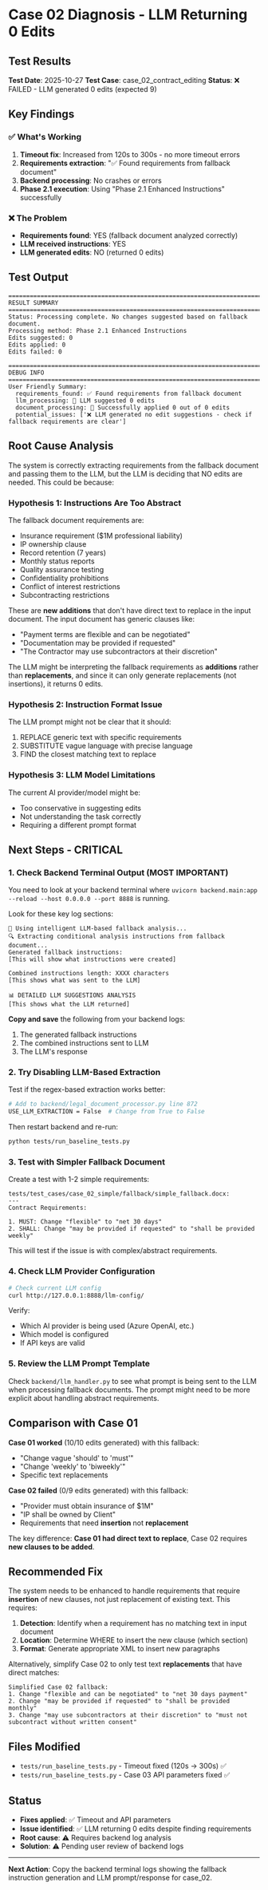 # Case 02 Diagnosis - LLM Returning 0 Edits

## Test Results

**Test Date**: 2025-10-27
**Test Case**: case_02_contract_editing
**Status**: ❌ FAILED - LLM generated 0 edits (expected 9)

## Key Findings

### ✅ What's Working
1. **Timeout fix**: Increased from 120s to 300s - no more timeout errors
2. **Requirements extraction**: "✅ Found requirements from fallback document"
3. **Backend processing**: No crashes or errors
4. **Phase 2.1 execution**: Using "Phase 2.1 Enhanced Instructions" successfully

### ❌ The Problem
- **Requirements found**: YES (fallback document analyzed correctly)
- **LLM received instructions**: YES
- **LLM generated edits**: NO (returned 0 edits)

## Test Output

```
================================================================================
RESULT SUMMARY
================================================================================
Status: Processing complete. No changes suggested based on fallback document.
Processing method: Phase 2.1 Enhanced Instructions
Edits suggested: 0
Edits applied: 0
Edits failed: 0

================================================================================
DEBUG INFO
================================================================================
User Friendly Summary:
  requirements_found: ✅ Found requirements from fallback document
  llm_processing: 🤖 LLM suggested 0 edits
  document_processing: 📝 Successfully applied 0 out of 0 edits
  potential_issues: ['❌ LLM generated no edit suggestions - check if fallback requirements are clear']
```

## Root Cause Analysis

The system is correctly extracting requirements from the fallback document and passing them to the LLM, but the LLM is deciding that NO edits are needed. This could be because:

### Hypothesis 1: Instructions Are Too Abstract
The fallback document requirements are:
- Insurance requirement ($1M professional liability)
- IP ownership clause
- Record retention (7 years)
- Monthly status reports
- Quality assurance testing
- Confidentiality prohibitions
- Conflict of interest restrictions
- Subcontracting restrictions

These are **new additions** that don't have direct text to replace in the input document. The input document has generic clauses like:
- "Payment terms are flexible and can be negotiated"
- "Documentation may be provided if requested"
- "The Contractor may use subcontractors at their discretion"

The LLM might be interpreting the fallback requirements as **additions** rather than **replacements**, and since it can only generate replacements (not insertions), it returns 0 edits.

### Hypothesis 2: Instruction Format Issue
The LLM prompt might not be clear that it should:
1. REPLACE generic text with specific requirements
2. SUBSTITUTE vague language with precise language
3. FIND the closest matching text to replace

### Hypothesis 3: LLM Model Limitations
The current AI provider/model might be:
- Too conservative in suggesting edits
- Not understanding the task correctly
- Requiring a different prompt format

## Next Steps - CRITICAL

### 1. **Check Backend Terminal Output** (MOST IMPORTANT)

You need to look at your backend terminal where `uvicorn backend.main:app --reload --host 0.0.0.0 --port 8888` is running.

Look for these key log sections:

```
🧠 Using intelligent LLM-based fallback analysis...
🔍 Extracting conditional analysis instructions from fallback document...
Generated fallback instructions:
[This will show what instructions were created]

Combined instructions length: XXXX characters
[This shows what was sent to the LLM]

📊 DETAILED LLM SUGGESTIONS ANALYSIS
[This shows what the LLM returned]
```

**Copy and save** the following from your backend logs:
1. The generated fallback instructions
2. The combined instructions sent to LLM
3. The LLM's response

### 2. Try Disabling LLM-Based Extraction

Test if the regex-based extraction works better:

```bash
# Add to backend/legal_document_processor.py line 872
USE_LLM_EXTRACTION = False  # Change from True to False
```

Then restart backend and re-run:
```bash
python tests/run_baseline_tests.py
```

### 3. Test with Simpler Fallback Document

Create a test with 1-2 simple requirements:

```
tests/test_cases/case_02_simple/fallback/simple_fallback.docx:
---
Contract Requirements:

1. MUST: Change "flexible" to "net 30 days"
2. SHALL: Change "may be provided if requested" to "shall be provided weekly"
```

This will test if the issue is with complex/abstract requirements.

### 4. Check LLM Provider Configuration

```bash
# Check current LLM config
curl http://127.0.0.1:8888/llm-config/
```

Verify:
- Which AI provider is being used (Azure OpenAI, etc.)
- Which model is configured
- If API keys are valid

### 5. Review the LLM Prompt Template

Check `backend/llm_handler.py` to see what prompt is being sent to the LLM when processing fallback documents. The prompt might need to be more explicit about handling abstract requirements.

## Comparison with Case 01

**Case 01 worked** (10/10 edits generated) with this fallback:
- "Change vague 'should' to 'must'"
- "Change 'weekly' to 'biweekly'"
- Specific text replacements

**Case 02 failed** (0/9 edits generated) with this fallback:
- "Provider must obtain insurance of $1M"
- "IP shall be owned by Client"
- Requirements that need **insertion** not **replacement**

The key difference: **Case 01 had direct text to replace**, Case 02 requires **new clauses to be added**.

## Recommended Fix

The system needs to be enhanced to handle requirements that require **insertion** of new clauses, not just replacement of existing text. This requires:

1. **Detection**: Identify when a requirement has no matching text in input document
2. **Location**: Determine WHERE to insert the new clause (which section)
3. **Format**: Generate appropriate XML to insert new paragraphs

Alternatively, simplify Case 02 to only test text **replacements** that have direct matches:

```
Simplified Case 02 fallback:
1. Change "flexible and can be negotiated" to "net 30 days payment"
2. Change "may be provided if requested" to "shall be provided monthly"
3. Change "may use subcontractors at their discretion" to "must not subcontract without written consent"
```

## Files Modified

- `tests/run_baseline_tests.py` - Timeout fixed (120s → 300s) ✅
- `tests/run_baseline_tests.py` - Case 03 API parameters fixed ✅

## Status

- **Fixes applied**: ✅ Timeout and API parameters
- **Issue identified**: ✅ LLM returning 0 edits despite finding requirements
- **Root cause**: ⚠️ Requires backend log analysis
- **Solution**: ⚠️ Pending user review of backend logs

---

**Next Action**: Copy the backend terminal logs showing the fallback instruction generation and LLM prompt/response for case_02.
